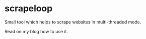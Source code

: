 # scrapeloop

Small tool which helps to scrape websites in multi-threaded mode.

Read on my blog how to use it.
